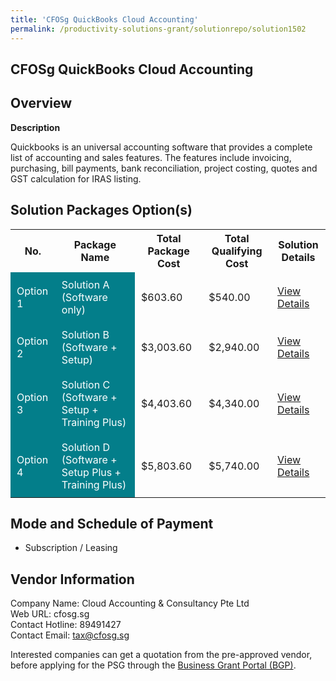 ```yaml
---
title: 'CFOSg QuickBooks Cloud Accounting'
permalink: /productivity-solutions-grant/solutionrepo/solution1502
---
```


## CFOSg QuickBooks Cloud Accounting

## Overview

**Description**

Quickbooks is an universal accounting software that provides a complete list of accounting and sales features. The features include invoicing, purchasing, bill payments, bank reconciliation, project costing, quotes and GST calculation for IRAS listing.

## Solution Packages Option(s)

<table>
<tr>
<th><b>No.</b></th>
<th><b>Package Name</b></th>
<th><b>Total Package Cost</b></th>
<th><b>Total Qualifying Cost</b></th>
<th><b>Solution Details</b></th>
</tr>
<tr>
<td style='padding: 10px; background-color: #037E8A; color: #FFFFFF;'>Option 1</td>
<td style='padding: 10px; background-color: #037E8A; color: #FFFFFF;'>Solution A (Software only)</td>
<td style='padding: 10px;'>$603.60</td>
<td style='padding: 10px;'>$540.00</td>
<td style='padding: 10px;'><a href='/images/psg/CloudAccounting_CFOsg_28122023_Desensitised_Annex3_Part1.pdf' target='_blank'>View Details</a></td>
</tr>
<tr>
<td style='padding: 10px; background-color: #037E8A; color: #FFFFFF;'>Option 2</td>
<td style='padding: 10px; background-color: #037E8A; color: #FFFFFF;'>Solution B (Software + Setup)</td>
<td style='padding: 10px;'>$3,003.60</td>
<td style='padding: 10px;'>$2,940.00</td>
<td style='padding: 10px;'><a href='/images/psg/CloudAccounting_CFOsg_28122023_Desensitised_Annex3_Part2.pdf' target='_blank'>View Details</a></td>
</tr>
<tr>
<td style='padding: 10px; background-color: #037E8A; color: #FFFFFF;'>Option 3</td>
<td style='padding: 10px; background-color: #037E8A; color: #FFFFFF;'>Solution C (Software + Setup + Training Plus)</td>
<td style='padding: 10px;'>$4,403.60</td>
<td style='padding: 10px;'>$4,340.00</td>
<td style='padding: 10px;'><a href='/images/psg/CloudAccounting_CFOsg_28122023_Desensitised_Annex3_Part3.pdf' target='_blank'>View Details</a></td>
</tr>
<tr>
<td style='padding: 10px; background-color: #037E8A; color: #FFFFFF;'>Option 4</td>
<td style='padding: 10px; background-color: #037E8A; color: #FFFFFF;'>Solution D (Software + Setup Plus + Training Plus)</td>
<td style='padding: 10px;'>$5,803.60</td>
<td style='padding: 10px;'>$5,740.00</td>
<td style='padding: 10px;'><a href='/images/psg/CloudAccounting_CFOsg_28122023_Desensitised_Annex3_Part4.pdf' target='_blank'>View Details</a></td>
</tr>
</table>

## Mode and Schedule of Payment

 - Subscription / Leasing

## Vendor Information

 Company Name: Cloud Accounting & Consultancy Pte Ltd<br>Web URL: cfosg.sg <br>Contact Hotline: 89491427 <br>Contact Email: tax@cfosg.sg <br>

Interested companies can get a quotation from the pre-approved vendor, before applying for the PSG through the <a href='https://www.businessgrants.gov.sg/' target='_blank' rel='noopener'>Business Grant Portal (BGP)</a>.

<script src="/jquery/resize-tables.js"></script>
